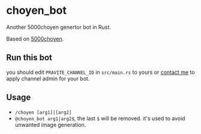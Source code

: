 # choyen_bot

Another 5000choyen genertor bot in Rust.

Based on [5000choyen](https://github.com/poly000/5000choyen).

## Run this bot

you should edit `PRAVITE_CHANNEL_ID` in `src/main.rs` to yours or [contact me](https://t.me/neko_poly000) to apply channel admin for your bot.

## Usage

- `/choyen [arg1]|[arg2]`
- `@choyen_bot arg1|arg2$`, the last `$` will be removed. it's used to avoid unwanted image generation.

